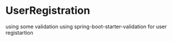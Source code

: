 # UserRegistration
using some validation using spring-boot-starter-validation for user registartion
